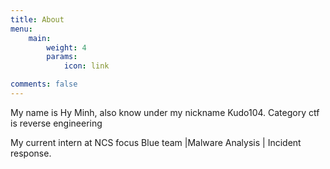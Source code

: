 ```yaml
---
title: About
menu:
    main: 
        weight: 4
        params:
            icon: link

comments: false
---
```


My name is Hy Minh, also know under my nickname Kudo104. Category ctf  is reverse engineering

My current intern at NCS focus Blue team |Malware Analysis | Incident response.
